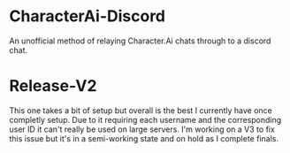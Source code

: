 # CharacterAi-Discord
An unofficial method of relaying Character.Ai chats through to a discord chat. 

# Release-V2

This one takes a bit of setup but overall is the best I currently have once completly setup. Due to it requiring each username and the corresponding user ID it can't really be used on large servers.
I'm working on a V3 to fix this issue but it's in a semi-working state and on hold as I complete finals.
